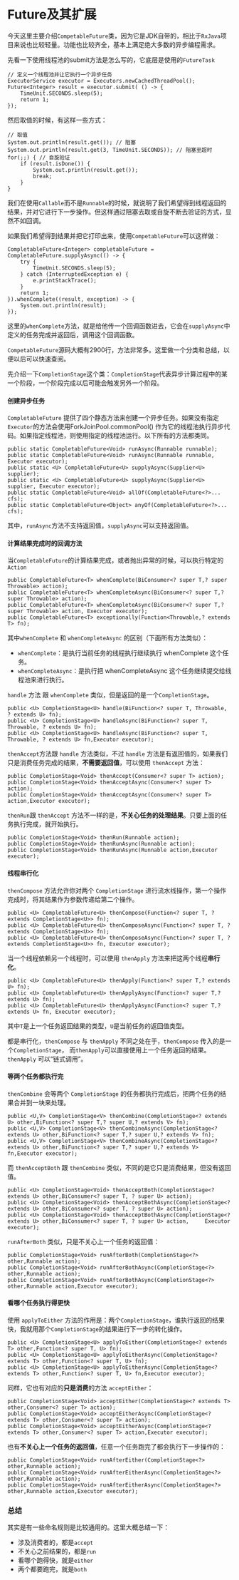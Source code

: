 # Future及其扩展

今天这里主要介绍`CompetableFuture`类，因为它是JDK自带的，相比于`RxJava`项目来说也比较轻量。功能也比较齐全，基本上满足绝大多数的异步编程需求。

先看一下使用线程池的submit方法是怎么写的，它底层是使用的`FutureTask`

```
// 定义一个线程池并让它执行一个异步任务
ExecutorService executor = Executors.newCachedThreadPool();
Future<Integer> result = executor.submit( () -> {
    TimeUnit.SECONDS.sleep(5);
    return 1;
});
```

然后取值的时候，有这样一些方式：

```
// 取值
System.out.println(result.get()); // 阻塞
System.out.println(result.get(3, TimeUnit.SECONDS)); // 阻塞至超时
for(;;) { // 自旋验证
    if (result.isDone()) {
        System.out.println(result.get());
        break;
    }
}
```

我们在使用`Callable`而不是`Runnable`的时候，就说明了我们希望得到线程返回的结果，并对它进行下一步操作。但这样通过阻塞去取或自旋不断去验证的方式，显然不如回调。

如果我们希望得到结果并把它打印出来，使用`CompetableFuture`可以这样做：

```
CompletableFuture<Integer> completableFuture = CompletableFuture.supplyAsync(() -> {
    try {
        TimeUnit.SECONDS.sleep(5);
    } catch (InterruptedException e) {
        e.printStackTrace();
    }
    return 1;
}).whenComplete((result, exception) -> {
    System.out.println(result);
});
```

这里的`whenComplete`方法，就是给他传一个回调函数进去，它会在`supplyAsync`中定义的任务完成并返回后，调用这个回调函数。

`CompetableFuture`源码大概有2900行，方法非常多。这里做一个分类和总结，以便以后可以快速查阅。

先介绍一下`CompletionStage`这个类：`CompletionStage`代表异步计算过程中的某一个阶段，一个阶段完成以后可能会触发另外一个阶段。

#### 创建异步任务

`CompletableFuture` 提供了四个静态方法来创建一个异步任务。如果没有指定`Executor`的方法会使用ForkJoinPool.commonPool() 作为它的线程池执行异步代码。如果指定线程池，则使用指定的线程池运行。以下所有的方法都类同。

```
public static CompletableFuture<Void> runAsync(Runnable runnable);
public static CompletableFuture<Void> runAsync(Runnable runnable, Executor executor);
public static <U> CompletableFuture<U> supplyAsync(Supplier<U> supplier);
public static <U> CompletableFuture<U> supplyAsync(Supplier<U> supplier, Executor executor);
public static CompletableFuture<Void> allOf(CompletableFuture<?>... cfs);
public static CompletableFuture<Object> anyOf(CompletableFuture<?>... cfs);
```

其中，`runAsync`方法不支持返回值，`supplyAsync`可以支持返回值。

#### 计算结果完成时的回调方法

当`CompletableFuture`的计算结果完成，或者抛出异常的时候，可以执行特定的`Action`

```
public CompletableFuture<T> whenComplete(BiConsumer<? super T,? super Throwable> action);
public CompletableFuture<T> whenCompleteAsync(BiConsumer<? super T,? super Throwable> action);
public CompletableFuture<T> whenCompleteAsync(BiConsumer<? super T,? super Throwable> action, Executor executor);
public CompletableFuture<T> exceptionally(Function<Throwable,? extends T> fn);
```

其中`whenComplete` 和 `whenCompleteAsync` 的区别（下面所有方法类似）：

* `whenComplete`：是执行当前任务的线程执行继续执行 whenComplete 这个任务。
* `whenCompleteAsync`：是执行把 whenCompleteAsync 这个任务继续提交给线程池来进行执行。

`handle` 方法 跟 `whenComplete` 类似，但是返回的是一个`CompletionStage`。

```
public <U> CompletionStage<U> handle(BiFunction<? super T, Throwable, ? extends U> fn);
public <U> CompletionStage<U> handleAsync(BiFunction<? super T, Throwable, ? extends U> fn);
public <U> CompletionStage<U> handleAsync(BiFunction<? super T, Throwable, ? extends U> fn,Executor executor);
```

`thenAccept`方法跟 `handle` 方法类似，不过 `handle` 方法是有返回值的，如果我们只是消费任务完成的结果，**不需要返回值**，可以使用 `thenAccept` 方法：

```
public CompletionStage<Void> thenAccept(Consumer<? super T> action);
public CompletionStage<Void> thenAcceptAsync(Consumer<? super T> action);
public CompletionStage<Void> thenAcceptAsync(Consumer<? super T> action,Executor executor);
```

`thenRun`跟 `thenAccept` 方法不一样的是，**不关心任务的处理结果**。只要上面的任务执行完成，就开始执行。

```
public CompletionStage<Void> thenRun(Runnable action);
public CompletionStage<Void> thenRunAsync(Runnable action);
public CompletionStage<Void> thenRunAsync(Runnable action,Executor executor);
```

#### 线程串行化

`thenCompose` 方法允许你对两个 `CompletionStage` 进行流水线操作，第一个操作完成时，将其结果作为参数传递给第二个操作。

```
public <U> CompletableFuture<U> thenCompose(Function<? super T, ? extends CompletionStage<U>> fn);
public <U> CompletableFuture<U> thenComposeAsync(Function<? super T, ? extends CompletionStage<U>> fn);
public <U> CompletableFuture<U> thenComposeAsync(Function<? super T, ? extends CompletionStage<U>> fn, Executor executor);
```

当一个线程依赖另一个线程时，可以使用 `thenApply` 方法来把这两个线程**串行化**。

```
public <U> CompletableFuture<U> thenApply(Function<? super T,? extends U> fn);
public <U> CompletableFuture<U> thenApplyAsync(Function<? super T,? extends U> fn);
public <U> CompletableFuture<U> thenApplyAsync(Function<? super T,? extends U> fn, Executor executor);
```

其中`T`是上一个任务返回结果的类型，`U`是当前任务的返回值类型。

都是串行化，`thenCompose` 与 `thenApply` 不同之处在于，`thenCompose` 传入的是一个`CompletionStage`， 而`thenApply`可以直接使用上一个任务返回的结果。`thenApply` 可以“链式调用”。

#### 等两个任务都执行完

`thenCombine` 会等两个 `CompletionStage` 的任务都执行完成后，把两个任务的结果合并到一块来处理。

```
public <U,V> CompletionStage<V> thenCombine(CompletionStage<? extends U> other,BiFunction<? super T,? super U,? extends V> fn);
public <U,V> CompletionStage<V> thenCombineAsync(CompletionStage<? extends U> other,BiFunction<? super T,? super U,? extends V> fn);
public <U,V> CompletionStage<V> thenCombineAsync(CompletionStage<? extends U> other,BiFunction<? super T,? super U,? extends V> fn,Executor executor);
```

而 `thenAcceptBoth` 跟 `thenCombine` 类似，不同的是它只是消费结果，但没有返回值。

```
public <U> CompletionStage<Void> thenAcceptBoth(CompletionStage<? extends U> other,BiConsumer<? super T, ? super U> action);
public <U> CompletionStage<Void> thenAcceptBothAsync(CompletionStage<? extends U> other,BiConsumer<? super T, ? super U> action);
public <U> CompletionStage<Void> thenAcceptBothAsync(CompletionStage<? extends U> other,BiConsumer<? super T, ? super U> action,     Executor executor);
```

`runAfterBoth` 类似，只是不关心上一个任务的返回值：

```
public CompletionStage<Void> runAfterBoth(CompletionStage<?> other,Runnable action);
public CompletionStage<Void> runAfterBothAsync(CompletionStage<?> other,Runnable action);
public CompletionStage<Void> runAfterBothAsync(CompletionStage<?> other,Runnable action,Executor executor);
```

#### 看哪个任务执行得更快

使用 `applyToEither` 方法的作用是：两个`CompletionStage`，谁执行返回的结果快，我就用那个`CompletionStage`的结果进行下一步的转化操作。

```
public <U> CompletionStage<U> applyToEither(CompletionStage<? extends T> other,Function<? super T, U> fn);
public <U> CompletionStage<U> applyToEitherAsync(CompletionStage<? extends T> other,Function<? super T, U> fn);
public <U> CompletionStage<U> applyToEitherAsync(CompletionStage<? extends T> other,Function<? super T, U> fn,Executor executor);
```

同样，它也有对应的**只是消费**的方法 `acceptEither`：

```
public CompletionStage<Void> acceptEither(CompletionStage<? extends T> other,Consumer<? super T> action);
public CompletionStage<Void> acceptEitherAsync(CompletionStage<? extends T> other,Consumer<? super T> action);
public CompletionStage<Void> acceptEitherAsync(CompletionStage<? extends T> other,Consumer<? super T> action,Executor executor);
```

也有**不关心上一个任务的返回值**，任意一个任务跑完了都会执行下一步操作的：

```
public CompletionStage<Void> runAfterEither(CompletionStage<?> other,Runnable action);
public CompletionStage<Void> runAfterEitherAsync(CompletionStage<?> other,Runnable action);
public CompletionStage<Void> runAfterEitherAsync(CompletionStage<?> other,Runnable action,Executor executor);
```

### 总结

其实是有一些命名规则是比较通用的。这里大概总结一下：

* 涉及消费者的，都是`accept`
* 不关心之前结果的，都是`run`
* 看哪个跑得快，就是`either`
* 两个都要跑完，就是`both`
